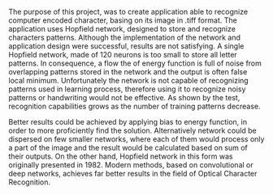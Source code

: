 The purpose of this project, was to create application able to recognize computer encoded character, basing on its image in .tiff format. The application uses Hopfield network, designed to store and recognize characters patterns. Although the implementation of the network and application design were successful, results are not satisfying. A single Hopfield network, made of 120 neurons is too small to store all letter patterns. In consequence, a flow the of energy function is full of noise from overlapping patterns stored in the network and the output is often false local minimum. Unfortunately the network is not capable of recognizing patterns used in learning process, therefore using it to recognize noisy patterns or handwriting would not be effective. As shown by the test, recognition capabilities grows as the number of training patterns decrease.

Better results could be achieved by applying bias to energy function, in order to more proficiently find the solution. Alternatively network could be dispersed on few smaller networks, where each of them would process only a part of the image and the result would be calculated based on sum of their outputs. On the other hand, Hopfield network in this form was originally presented in 1982. Modern methods, based on convolutional or deep networks, achieves far better results in the field of Optical Character Recognition. 

